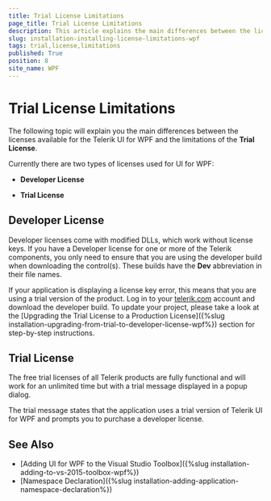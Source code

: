 ```yaml
---
title: Trial License Limitations
page_title: Trial License Limitations
description: This article explains the main differences between the licenses available for the Telerik UI for WPF suite and the limitations of the Trial license.
slug: installation-installing-license-limitations-wpf
tags: trial,license,limitations
published: True
position: 8
site_name: WPF
---
```


# Trial License Limitations

The following topic will explain you the main differences between the licenses available for the Telerik UI for WPF and the limitations of the __Trial License__.

Currently there are two types of licenses used for UI for WPF:

* __Developer License__

* __Trial License__

## Developer License

Developer licenses come with modified DLLs, which work without license keys. If you have a Developer license for one or more of the Telerik components, you only need to ensure that you are using the developer build when downloading the control(s). These builds have the __Dev__ abbreviation in their file names.

If your application is displaying a license key error, this means that you are using a trial version of the product. Log in to your [telerik.com](https://www.telerik.com/account/) account and download the developer build. To update your project, please take a look at the [Upgrading the Trial License to a Production License]({%slug installation-upgrading-from-trial-to-developer-license-wpf%}) section for step-by-step instructions.

## Trial License

The free trial licenses of all Telerik products are fully functional and will work for an unlimited time but with a trial message displayed in a popup dialog. 

The trial message states that the application uses a trial version of Telerik UI for WPF and prompts you to purchase a developer license. 

## See Also  
 * [Adding UI for WPF to the Visual Studio Toolbox]({%slug installation-adding-to-vs-2015-toolbox-wpf%}) 
 * [Namespace Declaration]({%slug installation-adding-application-namespace-declaration%})

